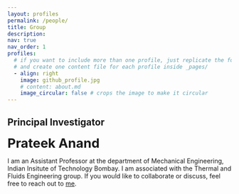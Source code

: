 ```yaml
---
layout: profiles
permalink: /people/
title: Group
description:
nav: true
nav_order: 1
profiles:
  # if you want to include more than one profile, just replicate the following block
  # and create one content file for each profile inside _pages/
  - align: right
    image: github_profile.jpg
    # content: about.md
    image_circular: false # crops the image to make it circular
---
```


## Principal Investigator

<span style="font-size:1.8rem; font-weight:700;">Prateek Anand</span>

I am an Assistant Professor at the department of Mechanical Engineering, Indian Insitute of Technology Bombay. I am associated with the Thermal and Fluids Engineering group. If you would like to collaborate or discuss, feel free to reach out to [me](/contact/).
